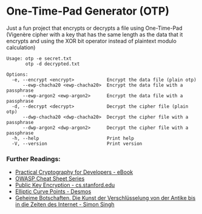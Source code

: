 # One-Time-Pad Generator (OTP)

Just a fun project that encrypts or decrypts a file using One-Time-Pad (Vigenère cipher with a key that has the same length as the data that it encrypts and using the XOR bit operator instead of plaintext modulo calculation)

```
Usage: otp -e secret.txt
       otp -d decrypted.txt

Options:
  -e, --encrypt <encrypt>            Encrypt the data file (plain otp)
      --ewp-chacha20 <ewp-chacha20>  Encrypt the data file with a passphrase
      --ewp-argon2 <ewp-argon2>      Encrypt the data file with a passphrase
  -d, --decrypt <decrypt>            Decrypt the cipher file (plain otp)
      --dwp-chacha20 <dwp-chacha20>  Decrypt the cipher file with a passphrase
      --dwp-argon2 <dwp-argon2>      Decrypt the cipher file with a passphrase
  -h, --help                         Print help
  -V, --version                      Print version
```

### Further Readings:

- [Practical Cryptography for Developers - eBook](https://cryptobook.nakov.com/)
- [OWASP Cheat Sheet Series](https://cheatsheetseries.owasp.org/index.html)
- [Public Key Encryption - cs.stanford.edu](https://cs.stanford.edu/people/eroberts/courses/cs181/projects/public-key-encryption/ee.html)
- [Elliptic Curve Points - Desmos](https://www.desmos.com/calculator/ialhd71we3)
- [Geheime Botschaften. Die Kunst der Verschlüsselung von der Antike bis in die Zeiten des Internet - Simon Singh](https://www.amazon.de/Geheime-Botschaften-Verschl%C3%BCsselung-Antike-Internet/dp/3423330716/)
